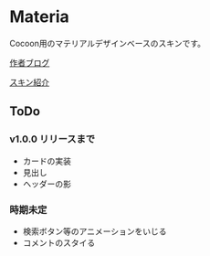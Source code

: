 # Materia

Cocoon用のマテリアルデザインベースのスキンです。

[作者ブログ](https://www.hobbby.net) 

[スキン紹介](https://www.hobbby.net/material)

## ToDo

### v1.0.0 リリースまで
- カードの実装
- 見出し
- ヘッダーの影

### 時期未定
- 検索ボタン等のアニメーションをいじる
- コメントのスタイる
